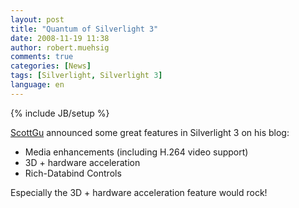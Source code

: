 ```yaml
---
layout: post
title: "Quantum of Silverlight 3"
date: 2008-11-19 11:38
author: robert.muehsig
comments: true
categories: [News]
tags: [Silverlight, Silverlight 3]
language: en
---
```

{% include JB/setup %}
<p><a href="http://weblogs.asp.net/scottgu/archive/2008/11/16/update-on-silverlight-2-and-a-glimpse-of-silverlight-3.aspx">ScottGu</a> announced some great features in Silverlight 3 on his blog:</p>  <ul>   <li>Media enhancements (including H.264 video support) </li>    <li>3D + hardware acceleration </li>    <li>Rich-Databind Controls </li> </ul>
<p>Especially the 3D + hardware acceleration feature would rock!</p>
